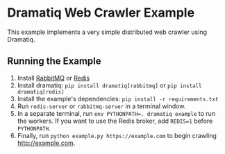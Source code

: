 # Dramatiq Web Crawler Example

This example implements a very simple distributed web crawler using
Dramatiq.

## Running the Example

1. Install [RabbitMQ][rabbitmq] or [Redis][redis]
1. Install dramatiq: `pip install dramatiq[rabbitmq]` or `pip install dramatiq[redis]`
1. Install the example's dependencies: `pip install -r requirements.txt`
1. Run `redis-server` or `rabbitmq-server` in a terminal window.
1. In a separate terminal, run `env PYTHONPATH=. dramatiq example` to
   run the workers.  If you want to use the Redis broker, add
   `REDIS=1` before `PYTHONPATH`.
1. Finally, run `python example.py https://example.com` to begin
   crawling http://example.com.


[rabbitmq]: https://www.rabbitmq.com
[redis]: https://redis.io
